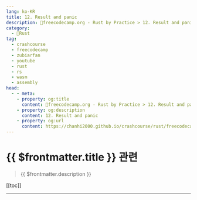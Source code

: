 ```yaml
---
lang: ko-KR
title: 12. Result and panic
description: 🦀freecodecamp.org - Rust by Practice > 12. Result and panic
category: 
  - 🦀Rust
tag: 
  - crashcourse
  - freecodecamp
  - zubiarfan
  - youtube
  - rust
  - rs
  - wasm
  - assembly
head:
  - - meta:
    - property: og:title
      content: 🦀freecodecamp.org - Rust by Practice > 12. Result and panic
    - property: og:description
      content: 12. Result and panic
    - property: og:url
      content: https://chanhi2000.github.io/crashcourse/rust/freecodecamp-rust-by-practice/12.html
---
```


# {{ $frontmatter.title }} 관련

> {{ $frontmatter.description }}

[[toc]]

---

<TagLinks />